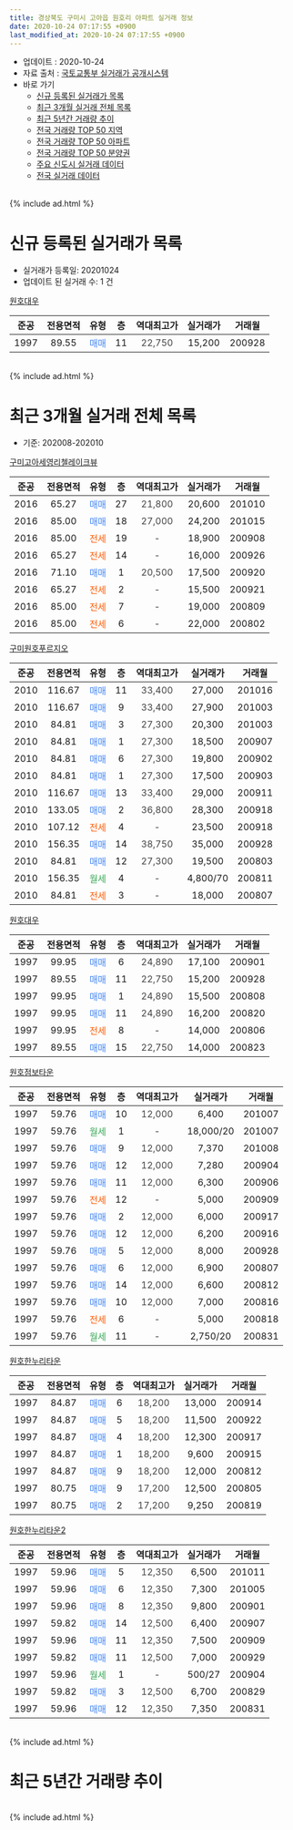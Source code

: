 ```yaml
---
title: 경상북도 구미시 고아읍 원호리 아파트 실거래 정보
date: 2020-10-24 07:17:55 +0900
last_modified_at: 2020-10-24 07:17:55 +0900
---
```


* 업데이트 : 2020-10-24
* 자료 출처 : [국토교통부 실거래가 공개시스템](http://rt.molit.go.kr)
* 바로 가기
    * [신규 등록된 실거래가 목록](#신규-등록된-실거래가-목록)
    * [최근 3개월 실거래 전체 목록](#최근-3개월-실거래-전체-목록)
    * [최근 5년간 거래량 추이](#최근-5년간-거래량-추이)
    * [전국 거래량 TOP 50 지역](https://inasie.github.io/apt-trade-info/최근-3개월-전국에서-가장-거래가-많이-발생한-지역)
    * [전국 거래량 TOP 50 아파트](https://inasie.github.io/apt-trade-info/최근-3개월-전국에서-가장-거래가-많이-발생한-아파트)
    * [전국 거래량 TOP 50 분양권](https://inasie.github.io/apt-trade-info/최근-3개월-전국에서-가장-거래가-많이-발생한-분양권)
    * [주요 신도시 실거래 데이터](https://inasie.github.io/apt-trade-info/주요-신도시)
    * [전국 실거래 데이터](https://inasie.github.io/apt-trade-info/전국)
<br>
{% include ad.html %}
<br>

# 신규 등록된 실거래가 목록
* 실거래가 등록일: 20201024
* 업데이트 된 실거래 수: 1 건


[원호대우](https://search.naver.com/search.naver?query=%EA%B2%BD%EC%83%81%EB%B6%81%EB%8F%84+%EA%B5%AC%EB%AF%B8%EC%8B%9C+%EA%B3%A0%EC%95%84%EC%9D%8D+%EC%9B%90%ED%98%B8%EB%A6%AC+%EC%9B%90%ED%98%B8%EB%8C%80%EC%9A%B0)

|준공|전용면적|유형|층|역대최고가|실거래가|거래월|
|:---:|:---:|:---:|:---:|:---:|:---:|:---:|
|1997|89.55|<span style="color:#4285f3">매매</span>|11|<span style="color:#444444">22,750</span>|15,200|200928|


<br>
{% include ad.html %}
<br>

# 최근 3개월 실거래 전체 목록
* 기준: 202008-202010


[구미고아세영리첼레이크뷰](https://search.naver.com/search.naver?query=%EA%B2%BD%EC%83%81%EB%B6%81%EB%8F%84+%EA%B5%AC%EB%AF%B8%EC%8B%9C+%EA%B3%A0%EC%95%84%EC%9D%8D+%EC%9B%90%ED%98%B8%EB%A6%AC+%EA%B5%AC%EB%AF%B8%EA%B3%A0%EC%95%84%EC%84%B8%EC%98%81%EB%A6%AC%EC%B2%BC%EB%A0%88%EC%9D%B4%ED%81%AC%EB%B7%B0)

|준공|전용면적|유형|층|역대최고가|실거래가|거래월|
|:---:|:---:|:---:|:---:|:---:|:---:|:---:|
|2016|65.27|<span style="color:#4285f3">매매</span>|27|<span style="color:#444444">21,800</span>|20,600|201010|
|2016|85.00|<span style="color:#4285f3">매매</span>|18|<span style="color:#444444">27,000</span>|24,200|201015|
|2016|85.00|<span style="color:#ff5a00">전세</span>|19|<span style="color:#444444">-</span>|18,900|200908|
|2016|65.27|<span style="color:#ff5a00">전세</span>|14|<span style="color:#444444">-</span>|16,000|200926|
|2016|71.10|<span style="color:#4285f3">매매</span>|1|<span style="color:#444444">20,500</span>|17,500|200920|
|2016|65.27|<span style="color:#ff5a00">전세</span>|2|<span style="color:#444444">-</span>|15,500|200921|
|2016|85.00|<span style="color:#ff5a00">전세</span>|7|<span style="color:#444444">-</span>|19,000|200809|
|2016|85.00|<span style="color:#ff5a00">전세</span>|6|<span style="color:#444444">-</span>|22,000|200802|

[구미원호푸르지오](https://search.naver.com/search.naver?query=%EA%B2%BD%EC%83%81%EB%B6%81%EB%8F%84+%EA%B5%AC%EB%AF%B8%EC%8B%9C+%EA%B3%A0%EC%95%84%EC%9D%8D+%EC%9B%90%ED%98%B8%EB%A6%AC+%EA%B5%AC%EB%AF%B8%EC%9B%90%ED%98%B8%ED%91%B8%EB%A5%B4%EC%A7%80%EC%98%A4)

|준공|전용면적|유형|층|역대최고가|실거래가|거래월|
|:---:|:---:|:---:|:---:|:---:|:---:|:---:|
|2010|116.67|<span style="color:#4285f3">매매</span>|11|<span style="color:#444444">33,400</span>|27,000|201016|
|2010|116.67|<span style="color:#4285f3">매매</span>|9|<span style="color:#444444">33,400</span>|27,900|201003|
|2010|84.81|<span style="color:#4285f3">매매</span>|3|<span style="color:#444444">27,300</span>|20,300|201003|
|2010|84.81|<span style="color:#4285f3">매매</span>|1|<span style="color:#444444">27,300</span>|18,500|200907|
|2010|84.81|<span style="color:#4285f3">매매</span>|6|<span style="color:#444444">27,300</span>|19,800|200902|
|2010|84.81|<span style="color:#4285f3">매매</span>|1|<span style="color:#444444">27,300</span>|17,500|200903|
|2010|116.67|<span style="color:#4285f3">매매</span>|13|<span style="color:#444444">33,400</span>|29,000|200911|
|2010|133.05|<span style="color:#4285f3">매매</span>|2|<span style="color:#444444">36,800</span>|28,300|200918|
|2010|107.12|<span style="color:#ff5a00">전세</span>|4|<span style="color:#444444">-</span>|23,500|200918|
|2010|156.35|<span style="color:#4285f3">매매</span>|14|<span style="color:#444444">38,750</span>|35,000|200928|
|2010|84.81|<span style="color:#4285f3">매매</span>|12|<span style="color:#444444">27,300</span>|19,500|200803|
|2010|156.35|<span style="color:#34a853">월세</span>|4|<span style="color:#444444">-</span>|4,800/70|200811|
|2010|84.81|<span style="color:#ff5a00">전세</span>|3|<span style="color:#444444">-</span>|18,000|200807|

[원호대우](https://search.naver.com/search.naver?query=%EA%B2%BD%EC%83%81%EB%B6%81%EB%8F%84+%EA%B5%AC%EB%AF%B8%EC%8B%9C+%EA%B3%A0%EC%95%84%EC%9D%8D+%EC%9B%90%ED%98%B8%EB%A6%AC+%EC%9B%90%ED%98%B8%EB%8C%80%EC%9A%B0)

|준공|전용면적|유형|층|역대최고가|실거래가|거래월|
|:---:|:---:|:---:|:---:|:---:|:---:|:---:|
|1997|99.95|<span style="color:#4285f3">매매</span>|6|<span style="color:#444444">24,890</span>|17,100|200901|
|1997|89.55|<span style="color:#4285f3">매매</span>|11|<span style="color:#444444">22,750</span>|15,200|200928|
|1997|99.95|<span style="color:#4285f3">매매</span>|1|<span style="color:#444444">24,890</span>|15,500|200808|
|1997|99.95|<span style="color:#4285f3">매매</span>|11|<span style="color:#444444">24,890</span>|16,200|200820|
|1997|99.95|<span style="color:#ff5a00">전세</span>|8|<span style="color:#444444">-</span>|14,000|200806|
|1997|89.55|<span style="color:#4285f3">매매</span>|15|<span style="color:#444444">22,750</span>|14,000|200823|

[원호점보타운](https://search.naver.com/search.naver?query=%EA%B2%BD%EC%83%81%EB%B6%81%EB%8F%84+%EA%B5%AC%EB%AF%B8%EC%8B%9C+%EA%B3%A0%EC%95%84%EC%9D%8D+%EC%9B%90%ED%98%B8%EB%A6%AC+%EC%9B%90%ED%98%B8%EC%A0%90%EB%B3%B4%ED%83%80%EC%9A%B4)

|준공|전용면적|유형|층|역대최고가|실거래가|거래월|
|:---:|:---:|:---:|:---:|:---:|:---:|:---:|
|1997|59.76|<span style="color:#4285f3">매매</span>|10|<span style="color:#444444">12,000</span>|6,400|201007|
|1997|59.76|<span style="color:#34a853">월세</span>|1|<span style="color:#444444">-</span>|18,000/20|201007|
|1997|59.76|<span style="color:#4285f3">매매</span>|9|<span style="color:#444444">12,000</span>|7,370|201008|
|1997|59.76|<span style="color:#4285f3">매매</span>|12|<span style="color:#444444">12,000</span>|7,280|200904|
|1997|59.76|<span style="color:#4285f3">매매</span>|11|<span style="color:#444444">12,000</span>|6,300|200906|
|1997|59.76|<span style="color:#ff5a00">전세</span>|12|<span style="color:#444444">-</span>|5,000|200909|
|1997|59.76|<span style="color:#4285f3">매매</span>|2|<span style="color:#444444">12,000</span>|6,000|200917|
|1997|59.76|<span style="color:#4285f3">매매</span>|12|<span style="color:#444444">12,000</span>|6,200|200916|
|1997|59.76|<span style="color:#4285f3">매매</span>|5|<span style="color:#444444">12,000</span>|8,000|200928|
|1997|59.76|<span style="color:#4285f3">매매</span>|6|<span style="color:#444444">12,000</span>|6,900|200807|
|1997|59.76|<span style="color:#4285f3">매매</span>|14|<span style="color:#444444">12,000</span>|6,600|200812|
|1997|59.76|<span style="color:#4285f3">매매</span>|10|<span style="color:#444444">12,000</span>|7,000|200816|
|1997|59.76|<span style="color:#ff5a00">전세</span>|6|<span style="color:#444444">-</span>|5,000|200818|
|1997|59.76|<span style="color:#34a853">월세</span>|11|<span style="color:#444444">-</span>|2,750/20|200831|


<script async src="//pagead2.googlesyndication.com/pagead/js/adsbygoogle.js"></script>
<!-- 기본 -->
<ins class="adsbygoogle"
     style="display:block"
     data-ad-client="ca-pub-2446590836940007"
     data-ad-slot="1659523306"
     data-ad-format="auto"
     data-full-width-responsive="true"></ins>
<script>
(adsbygoogle = window.adsbygoogle || []).push({});
</script>


[원호한누리타운](https://search.naver.com/search.naver?query=%EA%B2%BD%EC%83%81%EB%B6%81%EB%8F%84+%EA%B5%AC%EB%AF%B8%EC%8B%9C+%EA%B3%A0%EC%95%84%EC%9D%8D+%EC%9B%90%ED%98%B8%EB%A6%AC+%EC%9B%90%ED%98%B8%ED%95%9C%EB%88%84%EB%A6%AC%ED%83%80%EC%9A%B4)

|준공|전용면적|유형|층|역대최고가|실거래가|거래월|
|:---:|:---:|:---:|:---:|:---:|:---:|:---:|
|1997|84.87|<span style="color:#4285f3">매매</span>|6|<span style="color:#444444">18,200</span>|13,000|200914|
|1997|84.87|<span style="color:#4285f3">매매</span>|5|<span style="color:#444444">18,200</span>|11,500|200922|
|1997|84.87|<span style="color:#4285f3">매매</span>|4|<span style="color:#444444">18,200</span>|12,300|200917|
|1997|84.87|<span style="color:#4285f3">매매</span>|1|<span style="color:#444444">18,200</span>|9,600|200915|
|1997|84.87|<span style="color:#4285f3">매매</span>|9|<span style="color:#444444">18,200</span>|12,000|200812|
|1997|80.75|<span style="color:#4285f3">매매</span>|9|<span style="color:#444444">17,200</span>|12,500|200805|
|1997|80.75|<span style="color:#4285f3">매매</span>|2|<span style="color:#444444">17,200</span>|9,250|200819|

[원호한누리타운2](https://search.naver.com/search.naver?query=%EA%B2%BD%EC%83%81%EB%B6%81%EB%8F%84+%EA%B5%AC%EB%AF%B8%EC%8B%9C+%EA%B3%A0%EC%95%84%EC%9D%8D+%EC%9B%90%ED%98%B8%EB%A6%AC+%EC%9B%90%ED%98%B8%ED%95%9C%EB%88%84%EB%A6%AC%ED%83%80%EC%9A%B42)

|준공|전용면적|유형|층|역대최고가|실거래가|거래월|
|:---:|:---:|:---:|:---:|:---:|:---:|:---:|
|1997|59.96|<span style="color:#4285f3">매매</span>|5|<span style="color:#444444">12,350</span>|6,500|201011|
|1997|59.96|<span style="color:#4285f3">매매</span>|6|<span style="color:#444444">12,350</span>|7,300|201005|
|1997|59.96|<span style="color:#4285f3">매매</span>|8|<span style="color:#444444">12,350</span>|9,800|200901|
|1997|59.82|<span style="color:#4285f3">매매</span>|14|<span style="color:#444444">12,500</span>|6,400|200907|
|1997|59.96|<span style="color:#4285f3">매매</span>|11|<span style="color:#444444">12,350</span>|7,500|200909|
|1997|59.82|<span style="color:#4285f3">매매</span>|11|<span style="color:#444444">12,500</span>|7,000|200929|
|1997|59.96|<span style="color:#34a853">월세</span>|1|<span style="color:#444444">-</span>|500/27|200904|
|1997|59.82|<span style="color:#4285f3">매매</span>|3|<span style="color:#444444">12,500</span>|6,700|200829|
|1997|59.96|<span style="color:#4285f3">매매</span>|12|<span style="color:#444444">12,350</span>|7,350|200831|


<br>
{% include ad.html %}
<br>

# 최근 5년간 거래량 추이


<div style="width:100%;">
    <canvas id="deal_progress" height="200"></canvas>
</div>

<script>
new Chart(document.getElementById("deal_progress"), {
    type: 'line',
    data: {
        labels: ['201510','201511','201512','201601','201602','201603','201604','201605','201606','201607','201608','201609','201610','201611','201612','201701','201702','201703','201704','201705','201706','201707','201708','201709','201710','201711','201712','201801','201802','201803','201804','201805','201806','201807','201808','201809','201810','201811','201812','201901','201902','201903','201904','201905','201906','201907','201908','201909','201910','201911','201912','202001','202002','202003','202004','202005','202006','202007','202008','202009','202010'],
        datasets: [{
            label: '매매',
            pointRadius: 1,
            data: [26, 29, 20, 17, 7, 10, 18, 12, 20, 13, 15, 14, 19, 12, 17, 10, 19, 16, 4, 18, 12, 11, 11, 28, 17, 17, 19, 21, 23, 36, 22, 28, 18, 10, 19, 15, 24, 17, 7, 18, 15, 25, 18, 18, 21, 19, 16, 22, 24, 8, 20, 16, 21, 15, 16, 24, 37, 16, 12, 22, 9],
            borderColor: "rgba(255, 201, 14, 1)",
            backgroundColor: "rgba(255, 201, 14, 0.5)",
            fill: false,
            lineTension: 0
        },{
            label: '전월세',
            pointRadius: 1,
            data: [13, 5, 18, 22, 33, 36, 23, 13, 15, 11, 7, 6, 5, 9, 18, 10, 12, 11, 8, 15, 10, 8, 8, 9, 7, 8, 7, 20, 16, 15, 27, 15, 11, 16, 14, 4, 14, 12, 7, 13, 11, 11, 11, 5, 6, 6, 14, 11, 9, 10, 8, 13, 13, 15, 10, 14, 11, 9, 7, 6, 1],
            borderColor: "rgba(0, 141, 185, 1)",
            backgroundColor: "rgba(0, 141, 185, 0.5)",
            fill: false,
            lineTension: 0
        }
        ]
    },
    options: {
        responsive: true,
        title: {
            display: false
        },
        tooltips: {
            mode: 'index',
            intersect: false
        },
        hover: {
            mode: 'nearest',
            intersect: true
        },
        scales: {
            xAxes: [{
                display: true,
                scaleLabel: {
                    display: true,
                    labelString: '년/월'
                }
            }],
            yAxes: [{
                display: true,
                ticks: {
                    suggestedMin: 0,
                },
                scaleLabel: {
                    display: true,
                    labelString: '실거래 수'
                }
            }]
        }
    }
});

</script>


<br>
{% include ad.html %}
<br>

